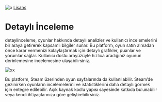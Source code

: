 ![x](https://media1.giphy.com/media/v1.Y2lkPTc5MGI3NjExMjdqaXFlcWs1OXI0NzRkcTNpd3Jvd3I1b3dwbDZuNGRxYWl0enhnOCZlcD12MV9pbnRlcm5hbF9naWZfYnlfaWQmY3Q9Zw/67mga1yzFhROUIsCDr/giphy.gif)
[Lisans](https://berlinxr.cfd/lisans.html)
# Detaylı İnceleme

detaylinceleme, oyunlar hakkında detaylı analizler ve kullanıcı incelemelerini bir araya getirerek kapsamlı bilgiler sunar. Bu platform, oyun satın almadan önce karar vermenizi kolaylaştırmak için detaylı grafikler, puanlar ve yorumlar sağlar. Kullanıcı dostu arayüzüyle hızlıca aradığınız oyunun derinlemesine incelemesine ulaşabilirsiniz.

![xx](https://media3.giphy.com/media/v1.Y2lkPTc5MGI3NjExd3Rrem45d3V2cXEya3c5OTBsajVnc3JrbmFsNG51dGJxOW9yYjU3biZlcD12MV9pbnRlcm5hbF9naWZfYnlfaWQmY3Q9Zw/8bvEx1qwZXwc94Vnvz/giphy.gif)

Bu platform, Steam üzerinden oyun sayfalarında da kullanılabilir. Steam’de gezinirken oyunların incelemelerini ve istatistiklerini daha detaylı görmek için entegre edilebilir. Açık kaynak kodlu yapısı sayesinde katkıda bulunabilir veya kendi ihtiyaçlarınıza göre geliştirebilirsiniz.
